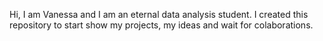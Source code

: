 Hi, I am Vanessa and I am an eternal data analysis student. I created this repository to start show my projects, my ideas and  wait for colaborations.
